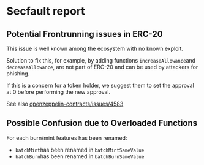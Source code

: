# Secfault report

## Potential Frontrunning issues in ERC-20

This issue is well known among the ecosystem with no known exploit.

Solution to fix this, for example, by adding functions  `increaseAllowance`and `decreaseAllowance`, are not part of ERC-20 and can be used by attackers for phishing.

If this is a concern for a token holder, we suggest them to set the approval at 0 before performing the new approval.

See  also [openzeppelin-contracts/issues/4583](https://github.com/OpenZeppelin/openzeppelin-contracts/issues/4583)

## Possible Confusion due to Overloaded Functions

For each burn/mint features has been renamed:

- `batchMint`has been renamed in `batchMintSameValue`
- `batchBurn`has been renamed in `batchBurnSameValue`

